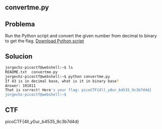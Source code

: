 ## **convertme.py**

## Problema

Run the Python script and convert the given number from decimal to binary to
get the flag.
[Download Python script](https://artifacts.picoctf.net/c/23/convertme.py)

## Solucion

```bash
jorgechz-picoctf@webshell:~$ ls
README.txt  convertme.py
jorgechz-picoctf@webshell:~$ python convertme.py 
If 43 is in decimal base, what is it in binary base?
Answer: 101011 
That is correct! Here's your flag: picoCTF{4ll_y0ur_b4535_9c3b7d4d}
jorgechz-picoctf@webshell:~$
```

## CTF

picoCTF{4ll_y0ur_b4535_9c3b7d4d}